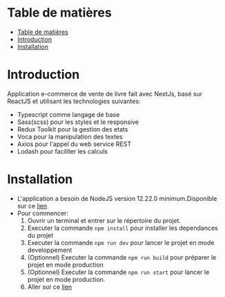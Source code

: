 # Table de matières
- [Table de matières](#table-de-matières)
- [Introduction](#introduction)
- [Installation](#installation)


# Introduction
 Application e-commerce de vente de livre fait avec NextJs, basé sur ReactJS et
 utilisant les technologies suivantes:
 - Typescript comme langage de base
 - Sass(scss) pour les styles et le responsive
 - Redux Toolkit pour la gestion des etats
 - Voca pour la manipulation des textes
 - Axios pour l'appel du web service REST
 - Lodash pour faciliter les calculs

# Installation
 - L'application a besoin de NodeJS version 12.22.0 minimum.Disponible sur ce [lien](https://nodejs.org/en/download/)
 - Pour commencer:
    1. Ouvrir un terminal et entrer sur le répertoire du projet.
    2. Executer la commande ```npm install``` pour installer les dependances du projet
    3. Executer la commande ```npm run dev``` pour lancer le projet en mode developpement
    4. (Optionnel) Executer la commande ```npm run build``` pour préparer le projet en mode production
    5. (Optionnel) Executer la commande ```npm run start``` pour lancer le projet en mode production.
    6. Aller sur ce [lien](http://localhost:3000)